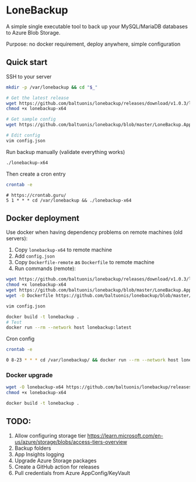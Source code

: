 # LoneBackup

A simple single executable tool to back up your MySQL/MariaDB databases to Azure Blob Storage.

Purpose: no docker requirement, deploy anywhere, simple configuration

## Quick start

SSH to your server

```bash
mkdir -p /var/lonebackup && cd "$_"

# Get the latest release
wget https://github.com/baltuonis/lonebackup/releases/download/v1.0.3/lonebackup-x64
chmod +x lonebackup-x64

# Get sample config
wget https://github.com/baltuonis/lonebackup/blob/master/LoneBackup.App/config.json

# Edit config
vim config.json
```

Run backup manually (validate everything works)

```bash
./lonebackup-x64 
```

Then create a cron entry

```bash
crontab -e
```

```crontab
# https://crontab.guru/
5 1 * * * cd /var/lonebackup && ./lonebackup-x64
```

## Docker deployment

Use docker when having dependency problems on remote machines (old servers):

1. Copy `lonebackup-x64` to remote machine
2. Add `config.json`
3. Copy `Dockerfile-remote` as `Dockerfile` to remote machine
4. Run commands (remote):

```bash
wget https://github.com/baltuonis/lonebackup/releases/download/v1.0.3/lonebackup-x64
chmod +x lonebackup-x64
wget https://github.com/baltuonis/lonebackup/blob/master/LoneBackup.App/config.json
wget -O Dockerfile https://github.com/baltuonis/lonebackup/blob/master/Dockerfile-remote

vim config.json

docker build -t lonebackup . 
# Test
docker run --rm --network host lonebackup:latest 
```


Cron config

```bash
crontab -e

0 8-23 * * * cd /var/lonebackup/ && docker run --rm --network host lonebackup 
```

### Docker upgrade

```bash
wget -O lonebackup-x64 https://github.com/baltuonis/lonebackup/releases/download/v1.0.3/lonebackup-x64
chmod +x lonebackup-x64

docker build -t lonebackup . 
```

## TODO:

1. Allow configuring storage tier https://learn.microsoft.com/en-us/azure/storage/blobs/access-tiers-overview
2. Backup folders
3. App Insights logging
4. Upgrade Azure Storage packages
5. Create a GitHub action for releases
6. Pull credentials from Azure AppConfig/KeyVault
